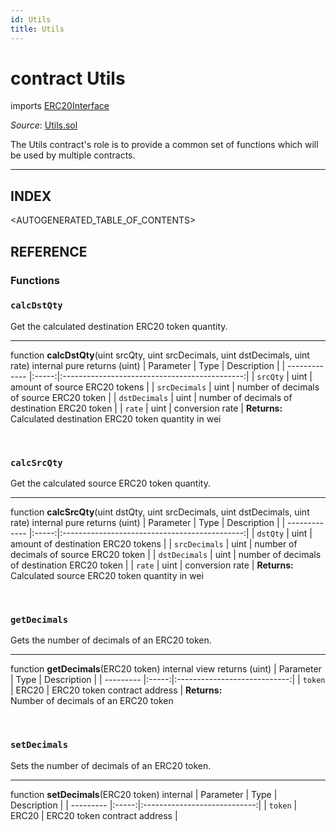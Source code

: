 ```yaml
---
id: Utils
title: Utils
---
```

# contract Utils
imports [ERC20Interface](api-erc20interface.md)

*Source*: [Utils.sol](https://github.com/KyberNetwork/smart-contracts/blob/master/contracts/Utils.sol)

The Utils contract's role is to provide a common set of functions which will be used by multiple contracts.
___

## INDEX

<AUTOGENERATED_TABLE_OF_CONTENTS>

## REFERENCE

### Functions

### `calcDstQty`
Get the calculated destination ERC20 token quantity.
___
function __calcDstQty__(uint srcQty, uint srcDecimals, uint dstDecimals, uint rate) internal pure returns (uint)
| Parameter     | Type  | Description                                   |
| ------------- |:-----:|:---------------------------------------------:|
| `srcQty`      | uint  | amount of source ERC20 tokens                 |
| `srcDecimals` | uint  | number of decimals of source ERC20 token      |
| `dstDecimals` | uint  | number of decimals of destination ERC20 token |
| `rate`        | uint  | conversion rate                               |
**Returns:**\
Calculated destination ERC20 token quantity in wei

<br />

### `calcSrcQty`
Get the calculated source ERC20 token quantity.
___
function __calcSrcQty__(uint dstQty, uint srcDecimals, uint dstDecimals, uint rate) internal pure returns (uint)
| Parameter     | Type  | Description                                   |
| ------------- |:-----:|:---------------------------------------------:|
| `dstQty`      | uint  | amount of destination ERC20 tokens            |
| `srcDecimals` | uint  | number of decimals of source ERC20 token      |
| `dstDecimals` | uint  | number of decimals of destination ERC20 token |
| `rate`        | uint  | conversion rate                               |
**Returns:**\
Calculated source ERC20 token quantity in wei

<br />

### `getDecimals`
Gets the number of decimals of an ERC20 token.
___
function __getDecimals__(ERC20 token) internal view returns (uint)
| Parameter | Type  | Description                  |
| --------- |:-----:|:----------------------------:|
| `token`   | ERC20 | ERC20 token contract address |
**Returns:**\
Number of decimals of an ERC20 token

<br />

### `setDecimals`
Sets the number of decimals of an ERC20 token.
___
function __setDecimals__(ERC20 token) internal
| Parameter | Type  | Description                  |
| --------- |:-----:|:----------------------------:|
| `token`   | ERC20 | ERC20 token contract address |
<br />





























